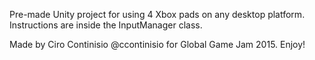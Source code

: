 Pre-made Unity project for using 4 Xbox pads on any desktop platform. Instructions are inside the InputManager class.

Made by Ciro Continisio @ccontinisio for Global Game Jam 2015. Enjoy!